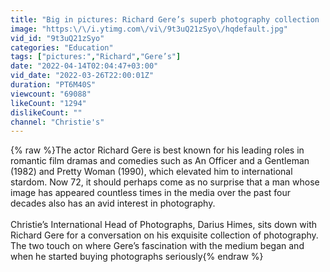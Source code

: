 ```yaml
---
title: "Big in pictures: Richard Gere’s superb photography collection | Christie's"
image: "https:\/\/i.ytimg.com\/vi\/9t3uQ21zSyo\/hqdefault.jpg"
vid_id: "9t3uQ21zSyo"
categories: "Education"
tags: ["pictures:","Richard","Gere’s"]
date: "2022-04-14T02:04:47+03:00"
vid_date: "2022-03-26T22:00:01Z"
duration: "PT6M40S"
viewcount: "69088"
likeCount: "1294"
dislikeCount: ""
channel: "Christie's"
---
```

{% raw %}The actor Richard Gere is best known for his leading roles in romantic film dramas and comedies such as An Officer and a Gentleman (1982) and Pretty Woman (1990), which elevated him to international stardom. Now 72, it should perhaps come as no surprise that a man whose image has appeared countless times in the media over the past four decades also has an avid interest in photography.<br /><br />Christie’s International Head of Photographs, Darius Himes, sits down with Richard Gere for a conversation on his exquisite collection of photography. The two touch on where Gere’s fascination with the medium began and when he started buying photographs seriously{% endraw %}
